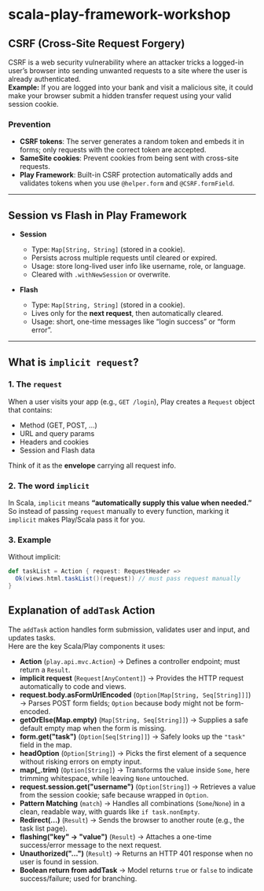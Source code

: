 # scala-play-framework-workshop

## CSRF (Cross-Site Request Forgery)

CSRF is a web security vulnerability where an attacker tricks a logged-in user’s browser into sending unwanted requests to a site where the user is already authenticated.  
**Example:** If you are logged into your bank and visit a malicious site, it could make your browser submit a hidden transfer request using your valid session cookie.

### Prevention
- **CSRF tokens**: The server generates a random token and embeds it in forms; only requests with the correct token are accepted.  
- **SameSite cookies**: Prevent cookies from being sent with cross-site requests.  
- **Play Framework**: Built-in CSRF protection automatically adds and validates tokens when you use `@helper.form` and `@CSRF.formField`.

---

## Session vs Flash in Play Framework

- **Session**
  - Type: `Map[String, String]` (stored in a cookie).
  - Persists across multiple requests until cleared or expired.
  - Usage: store long-lived user info like username, role, or language.
  - Cleared with `.withNewSession` or overwrite.

- **Flash**
  - Type: `Map[String, String]` (stored in a cookie).
  - Lives only for the **next request**, then automatically cleared.
  - Usage: short, one-time messages like “login success” or “form error”.

---

## What is `implicit request`?

### 1. The `request`
When a user visits your app (e.g., `GET /login`), Play creates a `Request` object that contains:
- Method (GET, POST, …)
- URL and query params
- Headers and cookies
- Session and Flash data

Think of it as the **envelope** carrying all request info.

### 2. The word `implicit`
In Scala, `implicit` means **“automatically supply this value when needed.”**  
So instead of passing `request` manually to every function, marking it `implicit` makes Play/Scala pass it for you.

### 3. Example
Without implicit:
```scala
def taskList = Action { request: RequestHeader =>
  Ok(views.html.taskList()(request)) // must pass request manually
}
```

## Explanation of `addTask` Action

The `addTask` action handles form submission, validates user and input, and updates tasks.  
Here are the key Scala/Play components it uses:

- **Action** (`play.api.mvc.Action`) → Defines a controller endpoint; must return a `Result`.  
- **implicit request** (`Request[AnyContent]`) → Provides the HTTP request automatically to code and views.  
- **request.body.asFormUrlEncoded** (`Option[Map[String, Seq[String]]]`) → Parses POST form fields; `Option` because body might not be form-encoded.  
- **getOrElse(Map.empty)** (`Map[String, Seq[String]]`) → Supplies a safe default empty map when the form is missing.  
- **form.get("task")** (`Option[Seq[String]]`) → Safely looks up the `"task"` field in the map.  
- **headOption** (`Option[String]`) → Picks the first element of a sequence without risking errors on empty input.  
- **map(_.trim)** (`Option[String]`) → Transforms the value inside `Some`, here trimming whitespace, while leaving `None` untouched.  
- **request.session.get("username")** (`Option[String]`) → Retrieves a value from the session cookie; safe because wrapped in `Option`.  
- **Pattern Matching** (`match`) → Handles all combinations (`Some`/`None`) in a clean, readable way, with guards like `if task.nonEmpty`.  
- **Redirect(...)** (`Result`) → Sends the browser to another route (e.g., the task list page).  
- **flashing("key" -> "value")** (`Result`) → Attaches a one-time success/error message to the next request.  
- **Unauthorized("...")** (`Result`) → Returns an HTTP 401 response when no user is found in session.  
- **Boolean return from addTask** → Model returns `true` or `false` to indicate success/failure; used for branching.


